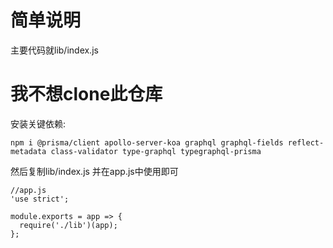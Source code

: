 # 简单说明
主要代码就lib/index.js
# 我不想clone此仓库
安装关键依赖:

```
npm i @prisma/client apollo-server-koa graphql graphql-fields reflect-metadata class-validator type-graphql typegraphql-prisma 
```

然后复制lib/index.js
并在app.js中使用即可

```
//app.js
'use strict';

module.exports = app => {
  require('./lib')(app);
};
```